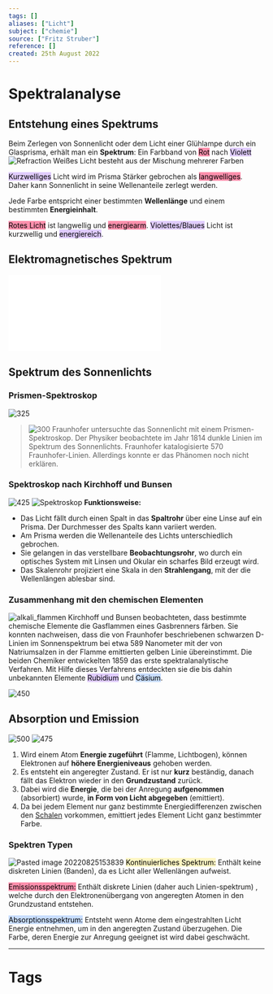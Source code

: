 ```yaml
---
tags: []
aliases: ["Licht"]
subject: ["chemie"]
source: ["Fritz Struber"]
reference: []
created: 25th August 2022
---
```


# Spektralanalyse
## Entstehung eines Spektrums
Beim Zerlegen von Sonnenlicht oder dem Licht einer Glühlampe durch ein Glasprisma, erhält man ein **Spektrum**:
Ein Farbband von <mark style="background: #FF5582A6;">Rot</mark> nach <mark style="background: #D2B3FFA6;">Violett</mark>
![Refraction](../assets/Refraction.png)
Weißes Licht besteht aus der Mischung mehrerer Farben


<mark style="background: #D2B3FFA6;">Kurzwelliges</mark> Licht wird im Prisma Stärker gebrochen als <mark style="background: #FF5582A6;">langwelliges</mark>.
Daher kann Sonnenlicht in seine Wellenanteile zerlegt werden.

Jede Farbe entspricht einer bestimmten **Wellenlänge** und einem bestimmten **Energieinhalt**.

<mark style="background: #FF5582A6;">Rotes Licht</mark> ist langwellig und <mark style="background: #FF5582A6;">energiearm</mark>.
<mark style="background: #D2B3FFA6;">Violettes/Blaues</mark> Licht ist kurzwellig und <mark style="background: #D2B3FFA6;">energiereich</mark>.

## Elektromagnetisches Spektrum
![spectrum_20090210](../physik/assets/spectrum_20090210.pdf)

## Spektrum des Sonnenlichts
### Prismen-Spektroskop
![325](Pasted%20image%2020220825152529.png)
>![300](assets/fraunhofer_linien.png)
> Fraunhofer untersuchte das Sonnenlicht mit einem Prismen-Spektroskop.
> Der Physiker beobachtete im Jahr 1814 dunkle Linien im Spektrum des Sonnenlichts. Fraunhofer katalogisierte 570 Fraunhofer-Linien.
> Allerdings konnte er das Phänomen noch nicht erklären.

### Spektroskop nach Kirchhoff und Bunsen
![425](assets/Spektroskop%201.png)
![Spektroskop](assets/Spektroskop%201.png)
**Funktionsweise:**
- Das Licht fällt durch einen Spalt in das **Spaltrohr** über eine Linse auf ein Prisma. Der Durchmesser des Spalts kann variiert werden.
- Am Prisma werden die Wellenanteile des Lichts unterschiedlich gebrochen.
- Sie gelangen in das verstellbare **Beobachtungsrohr**, wo durch ein optisches System mit Linsen und Okular ein scharfes Bild erzeugt wird.
- Das Skalenrohr projiziert eine Skala in den **Strahlengang**, mit der die Wellenlängen ablesbar sind.

### Zusammenhang mit den chemischen Elementen
![alkali_flammen](assets/alkali_flammen.png)
Kirchhoff und Bunsen beobachteten, dass bestimmte chemische Elemente die Gasflammen eines Gasbrenners färben.
Sie konnten nachweisen, dass die von Fraunhofer beschriebenen schwarzen D-Linien im Sonnenspektrum bei etwa 589 Nanometer mit der von Natriumsalzen in der Flamme emittierten gelben Linie übereinstimmt.
Die beiden Chemiker entwickelten 1859 das erste spektralanalytische Verfahren.
Mit Hilfe dieses Verfahrens entdeckten sie die bis dahin unbekannten Elemente <mark style="background: #D2B3FFA6;">Rubidium</mark> und <mark style="background: #ADCCFFA6;">Cäsium</mark>.

![450](assets/Pasted%20image%2020220825153403.png)

## Absorption und Emission
![500](assets/EmissionAbsorbtion.png)
![475](assets/absorbtion_emission.png)
1. Wird einem Atom **Energie zugeführt** (Flamme, Lichtbogen), können Elektronen auf **höhere Energieniveaus** gehoben werden.
2. Es entsteht ein angeregter Zustand. Er ist nur **kurz** beständig, danach fällt das Elektron wieder in den **Grundzustand** zurück.
3. Dabei wird die **Energie**, die bei der Anregung **aufgenommen** (absorbiert) wurde, **in Form von Licht abgegeben** (emittiert).
4. Da bei jedem Element nur ganz bestimmte Energiedifferenzen zwischen den [Schalen](Orbitalmodell.md) vorkommen, emittiert jedes Element Licht ganz bestimmter Farbe.


### Spektren Typen 
![Pasted image 20220825153839](assets/Pasted%20image%2020220825153839.png)
<mark style="background: #FFF3A3A6;">Kontinuierliches Spektrum:</mark> Enthält keine diskreten Linien (Banden), da es Licht aller Wellenlängen aufweist.

<mark style="background: #FF5582A6;">Emissionsspektrum:</mark> Enthält diskrete Linien (daher auch Linien-spektrum) , welche durch den Elektronenübergang von angeregten Atomen in den Grundzustand entstehen.

<mark style="background: #ADCCFFA6;">Absorptionsspektrum:</mark> Entsteht wenn Atome dem eingestrahlten Licht Energie entnehmen, um in den angeregten Zustand überzugehen. Die Farbe, deren Energie zur Anregung geeignet ist wird dabei geschwächt.


---
# Tags
